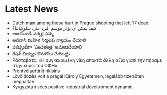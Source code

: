 # Latest News
-  Dutch man among those hurt in Prague shooting that left 17 dead
-  كيف يمكن أن يؤثر موسم البرد على سلوكياتنا؟
-  అంగన్‌వాడీ వర్కర్ల సమ్మె
-  ఆదివాసీ మహిళ నిర్మలకు న్యాయం చేయాలి
-  పకడ్బందీగా ‘పంచతంత్ర’ అమలుచేయాలి
-  రేషన్‌ బియ్యం కొనుగోలు చేయొద్దు
-  Ράσταβατς: «Η συγκεκριμένη νίκη αποκτά άλλη αξία γιατί την πήραμε στην έδρα του ΟΦΗ»
-  Prentvélaeftirlit ríkisins
-  Lövöldözés volt a prágai Károly Egyetemen, legalább tizenöten meghaltak
-  Kyrgyzstan sees positive industrial development dynamic

